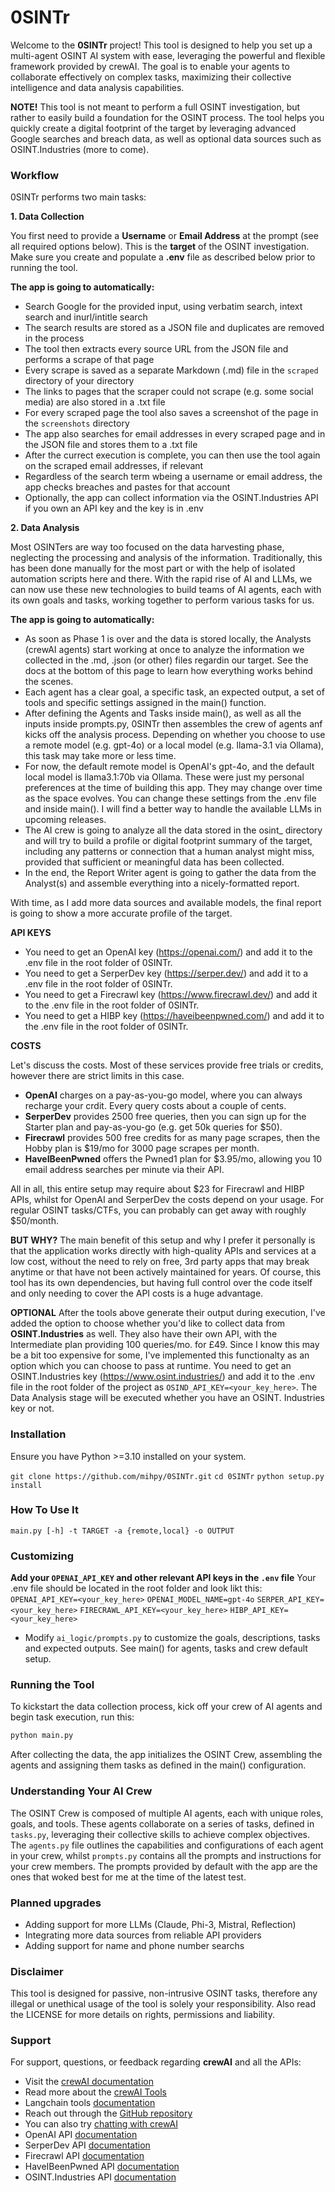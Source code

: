 # 0SINTr

Welcome to the **0SINTr** project! This tool is designed to help you set up a multi-agent OSINT AI system with ease, leveraging the powerful and flexible framework provided by crewAI. The goal is to enable your agents to collaborate effectively on complex tasks, maximizing their collective intelligence and data analysis capabilities.

**NOTE!** This tool is not meant to perform a full OSINT investigation, but rather to easily build a foundation for the OSINT process. The tool helps you quickly create a digital footprint of the target by leveraging advanced Google searches and breach data, as well as optional data sources such as OSINT.Industries (more to come).

### Workflow

0SINTr performs two main tasks:

**1. Data Collection**

You first need to provide a **Username** or **Email Address** at the prompt (see all required options below). This is the **target** of the OSINT investigation. Make sure you create and populate a **.env** file as described below prior to running the tool.

**The app is going to automatically:**
* Search Google for the provided input, using verbatim search, intext search and inurl/intitle search
* The search results are stored as a JSON file and duplicates are removed in the process
* The tool then extracts every source URL from the JSON file and performs a scrape of that page
* Every scrape is saved as a separate Markdown (.md) file in the `scraped` directory of your directory
* The links to pages that the scraper could not scrape (e.g. some social media) are also stored in a .txt file
* For every scraped page the tool also saves a screenshot of the page in the `screenshots` directory
* The app also searches for email addresses in every scraped page and in the JSON file and stores them to a .txt file
* After the currect execution is complete, you can then use the tool again on the scraped email addresses, if relevant
* Regardless of the search term wbeing a username or email address, the app checks breaches and pastes for that account
* Optionally, the app can collect information via the OSINT.Industries API if you own an API key and the key is in .env

**2. Data Analysis**

Most OSINTers are way too focused on the data harvesting phase, neglecting the processing and analysis of the information. Traditionally, this has been done manually for the most part or with the help of isolated automation scripts here and there. With the rapid rise of AI and LLMs, we can now use these new technologies to build teams of AI agents, each with its own goals and tasks, working together to perform various tasks for us.

**The app is going to automatically:**
* As soon as Phase 1 is over and the data is stored locally, the Analysts (crewAI agents) start working at once to analyze the information we collected in the .md, .json (or other) files regardin our target. See the docs at the bottom of this page to learn how everything works behind the scenes.
* Each agent has a clear goal, a specific task, an expected output, a set of tools and specific settings assigned in the main() function.
* After defining the Agents and Tasks inside main(), as well as all the inputs inside prompts.py, 0SINTr then assembles the crew of agents anf kicks off the analysis process. Depending on whether you choose to use a remote model (e.g. gpt-4o) or a local model (e.g. llama-3.1 via Ollama), this task may take more or less time.
* For now, the default remote model is OpenAI's gpt-4o, and the default local model is llama3.1:70b via Ollama. These were just my personal preferences at the time of building this app. They may change over time as the space evolves. You can change these settings from the .env file and inside main(). I will find a better way to handle the available LLMs in upcoming releases.
* The AI crew is going to analyze all the data stored in the osint_ directory and will try to build a profile or digital footprint summary of the target, including any patterns or connection that a human analyst might miss, provided that sufficient or meaningful data has been collected.
* In the end, the Report Writer agent is going to gather the data from the Analyst(s) and assemble everything into a nicely-formatted report.

With time, as I add more data sources and available models, the final report is going to show a more accurate profile of the target.

**API KEYS**
- You need to get an OpenAI key (https://openai.com/) and add it to the .env file in the root folder of 0SINTr.
- You need to get a SerperDev key (https://serper.dev/) and add it to a .env file in the root folder of 0SINTr.
- You need to get a Firecrawl key (https://www.firecrawl.dev/) and add it to the .env file in the root folder of 0SINTr.
- You need to get a HIBP key (https://haveibeenpwned.com/) and add it to the .env file in the root folder of 0SINTr.

**COSTS**

Let's discuss the costs. Most of these services provide free trials or credits, however there are strict limits in this case.

- **OpenAI** charges on a pay-as-you-go model, where you can always recharge your crdit. Every query costs about a couple of cents.
- **SerperDev** provides 2500 free queries, then you can sign up for the Starter plan and pay-as-you-go (e.g. get 50k queries for $50).
- **Firecrawl** provides 500 free credits for as many page scrapes, then the Hobby plan is $19/mo for 3000 page scrapes per month.
- **HaveIBeenPwned** offers the Pwned1 plan for $3.95/mo, allowing you 10 email address searches per minute via their API.

All in all, this entire setup may require about $23 for Firecrawl and HIBP APIs, whilst for OpenAI and SerperDev the costs depend on your usage. For regular OSINT tasks/CTFs, you can probably can get away with roughly $50/month.

**BUT WHY?**
The main benefit of this setup and why I prefer it personally is that the application works directly with high-quality APIs and services at a low cost, without the need to rely on free, 3rd party apps that may break anytime or that have not been actively maintained for years. Of course, this tool has its own dependencies, but having full control over the code itself and only needing to cover the API costs is a huge advantage.

**OPTIONAL**
After the tools above generate their output during execution, I've added the option to choose whether you'd like to collect data from **OSINT.Industries** as well. They also have their own API, with the Intermediate plan providing 100 queries/mo. for £49. Since I know this may be a bit too expensive for some, I've implemented this functionalty as an option which you can choose to pass at runtime. You need to get an OSINT.Industries key (https://www.osint.industries/) and add it to the .env file in the root folder of the project as `OSIND_API_KEY=<your_key_here>`. The Data Analysis stage will be executed whether you have an OSINT. Industries key or not.


### Installation

Ensure you have Python >=3.10 installed on your system. 

`git clone https://github.com/mihpy/0SINTr.git`
`cd 0SINTr`
`python setup.py install`

### How To Use It

`main.py [-h] -t TARGET -a {remote,local} -o OUTPUT`

### Customizing

**Add your `OPENAI_API_KEY` and other relevant API keys in the `.env` file**
Your .env file should be located in the root folder and look likt this:
`OPENAI_API_KEY=<your_key_here>`
`OPENAI_MODEL_NAME=gpt-4o`
`SERPER_API_KEY=<your_key_here>`
`FIRECRAWL_API_KEY=<your_key_here>`
`HIBP_API_KEY=<your_key_here>`

- Modify `ai_logic/prompts.py` to customize the goals, descriptions, tasks and expected outputs. See main() for agents, tasks and crew default setup.

### Running the Tool

To kickstart the data collection process, kick off your crew of AI agents and begin task execution, run this:

```bash
python main.py
```

After collecting the data, the app initializes the OSINT Crew, assembling the agents and assigning them tasks as defined in the main() configuration.

### Understanding Your AI Crew

The OSINT Crew is composed of multiple AI agents, each with unique roles, goals, and tools. These agents collaborate on a series of tasks, defined in `tasks.py`, leveraging their collective skills to achieve complex objectives. The `agents.py` file outlines the capabilities and configurations of each agent in your crew, whilst `prompts.py` contains all the prompts and instructions for your crew members. The prompts provided by default with the app are the ones that woked best for me at the time of the latest test.

### Planned upgrades
- Adding support for more LLMs (Claude, Phi-3, Mistral, Reflection)
- Integrating more data sources from reliable API providers
- Adding support for name and phone number searchs

### Disclaimer

This tool is designed for passive, non-intrusive OSINT tasks, therefore any illegal or unethical usage of the tool is solely your responsibility. Also read the LICENSE for more details on rights, permissions and liability.

### Support

For support, questions, or feedback regarding **crewAI** and all the APIs:
- Visit the [crewAI documentation](https://docs.crewai.com)
- Read more about the [crewAI Tools](https://docs.crewai.com/core-concepts/Tools/)
- Langchain tools [documentation](https://docs.crewai.com/core-concepts/Using-LangChain-Tools/)
- Reach out through the [GitHub repository](https://github.com/joaomdmoura/crewai)
- You can also try [chatting with crewAI](https://chatg.pt/DWjSBZn)
- OpenAI API [documentation](https://platform.openai.com/docs/overview)
- SerperDev API [documentation](https://serper.dev/)
- Firecrawl API [documentation](https://docs.firecrawl.dev/introduction)
- HaveIBeenPwned API [documentation](https://haveibeenpwned.com/API/v3)
- OSINT.Industries API [documentation](https://docs.osint.industries/reference/search)

